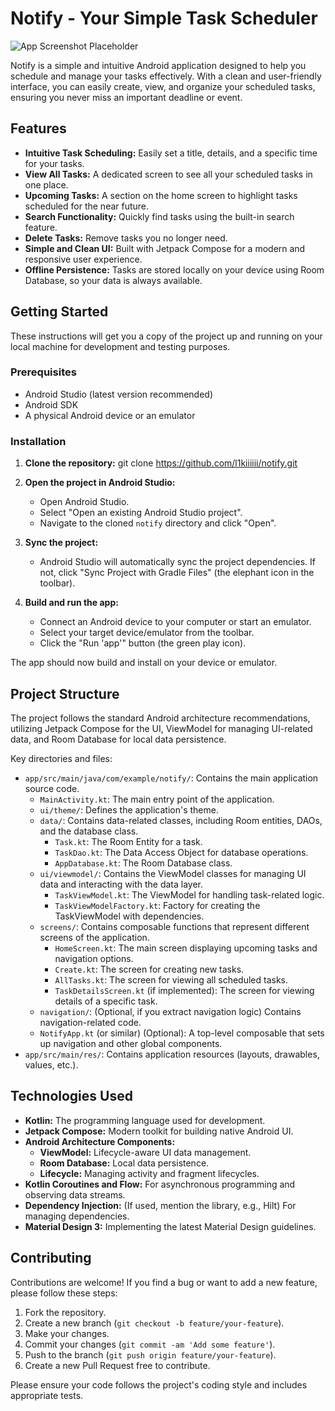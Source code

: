 # Notify - Your Simple Task Scheduler

![App Screenshot Placeholder](link-to-your-app-screenshot.png)

Notify is a simple and intuitive Android application designed to help you schedule and manage your tasks effectively. With a clean and user-friendly interface, you can easily create, view, and organize your scheduled tasks, ensuring you never miss an important deadline or event.

## Features

*   **Intuitive Task Scheduling:** Easily set a title, details, and a specific time for your tasks.
*   **View All Tasks:** A dedicated screen to see all your scheduled tasks in one place.
*   **Upcoming Tasks:** A section on the home screen to highlight tasks scheduled for the near future.
*   **Search Functionality:** Quickly find tasks using the built-in search feature.
*   **Delete Tasks:** Remove tasks you no longer need.
*   **Simple and Clean UI:** Built with Jetpack Compose for a modern and responsive user experience.
*   **Offline Persistence:** Tasks are stored locally on your device using Room Database, so your data is always available.

## Getting Started

These instructions will get you a copy of the project up and running on your local machine for development and testing purposes.

### Prerequisites

*   Android Studio (latest version recommended)
*   Android SDK
*   A physical Android device or an emulator

### Installation

1.  **Clone the repository:** git clone https://github.com/l1kiiiiii/notify.git
2.  **Open the project in Android Studio:**
    *   Open Android Studio.
    *   Select "Open an existing Android Studio project".
    *   Navigate to the cloned `notify` directory and click "Open".

3.  **Sync the project:**
    *   Android Studio will automatically sync the project dependencies. If not, click "Sync Project with Gradle Files" (the elephant icon in the toolbar).

4.  **Build and run the app:**
    *   Connect an Android device to your computer or start an emulator.
    *   Select your target device/emulator from the toolbar.
    *   Click the "Run 'app'" button (the green play icon).

The app should now build and install on your device or emulator.

## Project Structure

The project follows the standard Android architecture recommendations, utilizing Jetpack Compose for the UI, ViewModel for managing UI-related data, and Room Database for local data persistence.

Key directories and files:

*   `app/src/main/java/com/example/notify/`: Contains the main application source code.
    *   `MainActivity.kt`: The main entry point of the application.
    *   `ui/theme/`: Defines the application's theme.
    *   `data/`: Contains data-related classes, including Room entities, DAOs, and the database class.
        *   `Task.kt`: The Room Entity for a task.
        *   `TaskDao.kt`: The Data Access Object for database operations.
        *   `AppDatabase.kt`: The Room Database class.
    *   `ui/viewmodel/`: Contains the ViewModel classes for managing UI data and interacting with the data layer.
        *   `TaskViewModel.kt`: The ViewModel for handling task-related logic.
        *   `TaskViewModelFactory.kt`: Factory for creating the TaskViewModel with dependencies.
    *   `screens/`: Contains composable functions that represent different screens of the application.
        *   `HomeScreen.kt`: The main screen displaying upcoming tasks and navigation options.
        *   `Create.kt`: The screen for creating new tasks.
        *   `AllTasks.kt`: The screen for viewing all scheduled tasks.
        *   `TaskDetailsScreen.kt` (if implemented): The screen for viewing details of a specific task.
    *   `navigation/`: (Optional, if you extract navigation logic) Contains navigation-related code.
    *   `NotifyApp.kt` (or similar) (Optional): A top-level composable that sets up navigation and other global components.
*   `app/src/main/res/`: Contains application resources (layouts, drawables, values, etc.).

## Technologies Used

*   **Kotlin:** The programming language used for development.
*   **Jetpack Compose:** Modern toolkit for building native Android UI.
*   **Android Architecture Components:**
    *   **ViewModel:** Lifecycle-aware UI data management.
    *   **Room Database:** Local data persistence.
    *   **Lifecycle:** Managing activity and fragment lifecycles.
*   **Kotlin Coroutines and Flow:** For asynchronous programming and observing data streams.
*   **Dependency Injection:** (If used, mention the library, e.g., Hilt) For managing dependencies.
*   **Material Design 3:** Implementing the latest Material Design guidelines.

## Contributing

Contributions are welcome! If you find a bug or want to add a new feature, please follow these steps:

1.  Fork the repository.
2.  Create a new branch (`git checkout -b feature/your-feature`).
3.  Make your changes.
4.  Commit your changes (`git commit -am 'Add some feature'`).
5.  Push to the branch (`git push origin feature/your-feature`).
6.  Create a new Pull Request free to contribute.

Please ensure your code follows the project's coding style and includes appropriate tests.

